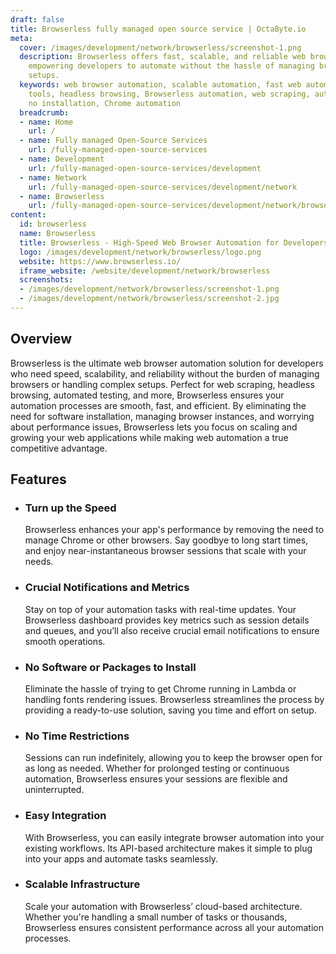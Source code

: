 ```yaml
---
draft: false
title: Browserless fully managed open source service | OctaByte.io
meta:
  cover: /images/development/network/browserless/screenshot-1.png
  description: Browserless offers fast, scalable, and reliable web browser automation,
    empowering developers to automate without the hassle of managing browsers or complex
    setups.
  keywords: web browser automation, scalable automation, fast web automation, developer
    tools, headless browsing, Browserless automation, web scraping, automation performance,
    no installation, Chrome automation
  breadcrumb:
  - name: Home
    url: /
  - name: Fully managed Open-Source Services
    url: /fully-managed-open-source-services
  - name: Development
    url: /fully-managed-open-source-services/development
  - name: Network
    url: /fully-managed-open-source-services/development/network
  - name: Browserless
    url: /fully-managed-open-source-services/development/network/browserless
content:
  id: browserless
  name: Browserless
  title: Browserless - High-Speed Web Browser Automation for Developers
  logo: /images/development/network/browserless/logo.png
  website: https://www.browserless.io/
  iframe_website: /website/development/network/browserless
  screenshots:
  - /images/development/network/browserless/screenshot-1.png
  - /images/development/network/browserless/screenshot-2.jpg
---
```


## Overview

Browserless is the ultimate web browser automation solution for developers who need speed, scalability, and reliability without the burden of managing browsers or handling complex setups. Perfect for web scraping, headless browsing, automated testing, and more, Browserless ensures your automation processes are smooth, fast, and efficient. By eliminating the need for software installation, managing browser instances, and worrying about performance issues, Browserless lets you focus on scaling and growing your web applications while making web automation a true competitive advantage.

## Features

- ### Turn up the Speed

  Browserless enhances your app's performance by removing the need to manage Chrome or other browsers. Say goodbye to long start times, and enjoy near-instantaneous browser sessions that scale with your needs.

- ### Crucial Notifications and Metrics

  Stay on top of your automation tasks with real-time updates. Your Browserless dashboard provides key metrics such as session details and queues, and you’ll also receive crucial email notifications to ensure smooth operations.

- ### No Software or Packages to Install

  Eliminate the hassle of trying to get Chrome running in Lambda or handling fonts rendering issues. Browserless streamlines the process by providing a ready-to-use solution, saving you time and effort on setup.

- ### No Time Restrictions

  Sessions can run indefinitely, allowing you to keep the browser open for as long as needed. Whether for prolonged testing or continuous automation, Browserless ensures your sessions are flexible and uninterrupted.

- ### Easy Integration

  With Browserless, you can easily integrate browser automation into your existing workflows. Its API-based architecture makes it simple to plug into your apps and automate tasks seamlessly.

- ### Scalable Infrastructure

  Scale your automation with Browserless’ cloud-based architecture. Whether you're handling a small number of tasks or thousands, Browserless ensures consistent performance across all your automation processes.

